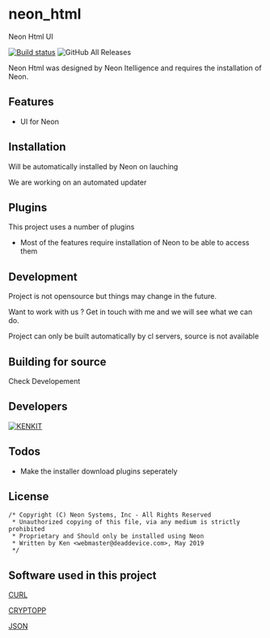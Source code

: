 # neon_html
Neon Html UI

[![Build status](https://ci.appveyor.com/api/projects/status/4isamhnx9xtpxv9u?svg=true)](https://ci.appveyor.com/project/kenkit/neon-html)
![GitHub All Releases](https://img.shields.io/github/downloads/kenkit/neon_html/total?style=plastic)

Neon Html was designed by Neon Itelligence and requires the installation of Neon.

## Features

-   UI for Neon

## Installation

Will be automatically installed by Neon on lauching

We are working on an automated updater

## Plugins

This project uses a number of plugins

-   Most of the features require installation of Neon to be able to access them

## Development
Project is not opensource but things may change in the future.

Want to work with us ? Get in touch with me and we will see what we can do.

Project can only be built automatically by cl servers, source is not available 

## Building for source

Check Developement

## Developers

[![KENKIT](https://www.codewars.com/users/kenkit/badges/large)](https://www.codewars.com/users/kenkit)


## Todos

-   Make the installer download plugins seperately

## License
```
/* Copyright (C) Neon Systems, Inc - All Rights Reserved
 * Unauthorized copying of this file, via any medium is strictly prohibited
 * Proprietary and Should only be installed using Neon
 * Written by Ken <webmaster@deaddevice.com>, May 2019
 */
```

## Software used in this project

   [CURL]()
   
   [CRYPTOPP]()
   
   [JSON]()
   

